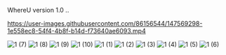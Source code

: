 WhereU version 1.0
..


https://user-images.githubusercontent.com/86156544/147569298-1e558ec8-54f4-4b8f-b14d-f73640ae6093.mp4



![1 (7)](https://user-images.githubusercontent.com/86156544/144730286-fbde3c69-a689-46d4-9428-937f8b2b58b2.jpg)
![1 (8)](https://user-images.githubusercontent.com/86156544/144730287-dfb723f4-a13a-4761-ac87-bd307f350e4b.jpg)
![1 (9)](https://user-images.githubusercontent.com/86156544/144730288-7c68e3cf-7362-4c0d-991b-a66ec16578c8.jpg)
![1 (10)](https://user-images.githubusercontent.com/86156544/144730289-4ed6a9c7-2aee-4c8f-981a-f1d12d93a7b6.jpg)
![1 (1)](https://user-images.githubusercontent.com/86156544/144730291-fd8bc4b3-9091-48b9-b4a0-e82e07f67a64.jpg)
![1 (2)](https://user-images.githubusercontent.com/86156544/144730292-98b0f531-e276-40c8-84c5-dad654a8fcb8.jpg)
![1 (3)](https://user-images.githubusercontent.com/86156544/144730293-956cdcd0-3f94-483c-886d-a03c7fd34b54.jpg)
![1 (4)](https://user-images.githubusercontent.com/86156544/144730294-dd71cf30-5862-4f40-9b47-fe0c5038c750.jpg)
![1 (5)](https://user-images.githubusercontent.com/86156544/144730295-cf41b1fb-6730-4a45-87eb-4e6ee1cccbb2.jpg)
![1 (6)](https://user-images.githubusercontent.com/86156544/144730297-4dd2e94b-7e79-465d-9aa2-18ff7e241380.jpg)
